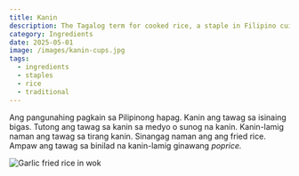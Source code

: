 ```yaml
---
title: Kanin
description: The Tagalog term for cooked rice, a staple in Filipino cuisine
category: Ingredients
date: 2025-05-01
image: /images/kanin-cups.jpg
tags:
  - ingredients
  - staples
  - rice
  - traditional
---
```


Ang pangunahing pagkain sa Pilipinong hapag. Kanin ang tawag sa isinaing bigas. Tutong ang tawag sa kanin sa medyo o sunog na kanin. Kanin-lamig naman ang tawag sa tirang kanin. Sinangag naman ang ang fried rice. Ampaw ang tawag sa binilad na kanin-lamig ginawang _poprice._

![Garlic fried rice in wok](/images/garlic-fried-rice-wok.jpg)
